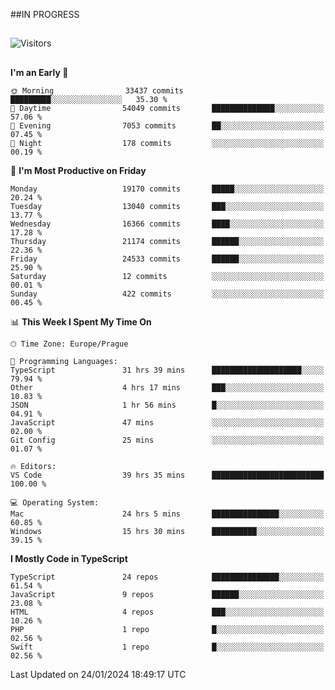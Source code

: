 ##IN PROGRESS
##
![Visitors](https://komarev.com/ghpvc/?username=petrbui&style=for-the-badge&label=Visitors+👀)



##
<!--
[![My GitHub stats](https://github-readme-stats.vercel.app/api?username=petrbui&theme=github_dark)](https://github.com/anuraghazra/github-readme-stats)

[![My wakatime stats](https://github-readme-stats.vercel.app/api/wakatime?username=petrbui&theme=github_dark)](https://github.com/anuraghazra/github-readme-stats)
-->
<!--START_SECTION:waka-->
**I'm an Early 🐤** 

```text
🌞 Morning                33437 commits       █████████░░░░░░░░░░░░░░░░   35.30 % 
🌆 Daytime                54049 commits       ██████████████░░░░░░░░░░░   57.06 % 
🌃 Evening                7053 commits        ██░░░░░░░░░░░░░░░░░░░░░░░   07.45 % 
🌙 Night                  178 commits         ░░░░░░░░░░░░░░░░░░░░░░░░░   00.19 % 
```
📅 **I'm Most Productive on Friday** 

```text
Monday                   19170 commits       █████░░░░░░░░░░░░░░░░░░░░   20.24 % 
Tuesday                  13040 commits       ███░░░░░░░░░░░░░░░░░░░░░░   13.77 % 
Wednesday                16366 commits       ████░░░░░░░░░░░░░░░░░░░░░   17.28 % 
Thursday                 21174 commits       ██████░░░░░░░░░░░░░░░░░░░   22.36 % 
Friday                   24533 commits       ██████░░░░░░░░░░░░░░░░░░░   25.90 % 
Saturday                 12 commits          ░░░░░░░░░░░░░░░░░░░░░░░░░   00.01 % 
Sunday                   422 commits         ░░░░░░░░░░░░░░░░░░░░░░░░░   00.45 % 
```


📊 **This Week I Spent My Time On** 

```text
🕑︎ Time Zone: Europe/Prague

💬 Programming Languages: 
TypeScript               31 hrs 39 mins      ████████████████████░░░░░   79.94 % 
Other                    4 hrs 17 mins       ███░░░░░░░░░░░░░░░░░░░░░░   10.83 % 
JSON                     1 hr 56 mins        █░░░░░░░░░░░░░░░░░░░░░░░░   04.91 % 
JavaScript               47 mins             ░░░░░░░░░░░░░░░░░░░░░░░░░   02.00 % 
Git Config               25 mins             ░░░░░░░░░░░░░░░░░░░░░░░░░   01.07 % 

🔥 Editors: 
VS Code                  39 hrs 35 mins      █████████████████████████   100.00 % 

💻 Operating System: 
Mac                      24 hrs 5 mins       ███████████████░░░░░░░░░░   60.85 % 
Windows                  15 hrs 30 mins      ██████████░░░░░░░░░░░░░░░   39.15 % 
```

**I Mostly Code in TypeScript** 

```text
TypeScript               24 repos            ███████████████░░░░░░░░░░   61.54 % 
JavaScript               9 repos             ██████░░░░░░░░░░░░░░░░░░░   23.08 % 
HTML                     4 repos             ███░░░░░░░░░░░░░░░░░░░░░░   10.26 % 
PHP                      1 repo              █░░░░░░░░░░░░░░░░░░░░░░░░   02.56 % 
Swift                    1 repo              █░░░░░░░░░░░░░░░░░░░░░░░░   02.56 % 
```




 Last Updated on 24/01/2024 18:49:17 UTC
<!--END_SECTION:waka-->
